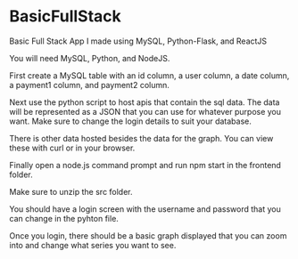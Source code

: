 # BasicFullStack
Basic Full Stack App I made using MySQL, Python-Flask, and ReactJS


You will need MySQL, Python, and NodeJS.

First create a MySQL table with an id column, a user column, a date column, a payment1 column, and payment2 column.

Next use the python script to host apis that contain the sql data. The data will be represented as a JSON that you can use for whatever purpose you want. Make sure to change the login details to suit your database.

There is other data hosted besides the data for the graph. You can view these with curl or in your browser.

Finally open a node.js command prompt and run npm start in the frontend folder.

Make sure to unzip the src folder.

You should have a login screen with the username and password that you can change in the pyhton file.

Once you login, there should be a basic graph displayed that you can zoom into and change what series you want to see.

